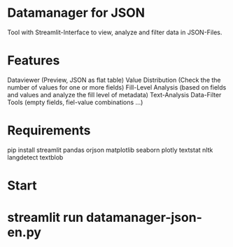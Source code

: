 # Datamanager for JSON
Tool with Streamlit-Interface to view, analyze and filter data in JSON-Files.
# Features
Dataviewer (Preview, JSON as flat table)
Value Distribution (Check the the number of values for one or more fields)
Fill-Level Analysis (based on fields and values and analyze the fill level of metadata)
Text-Analysis
Data-Filter Tools (empty fields, fiel-value combinations ...)
# Requirements
pip install streamlit pandas orjson matplotlib seaborn plotly textstat nltk langdetect textblob
# Start
# streamlit run datamanager-json-en.py
